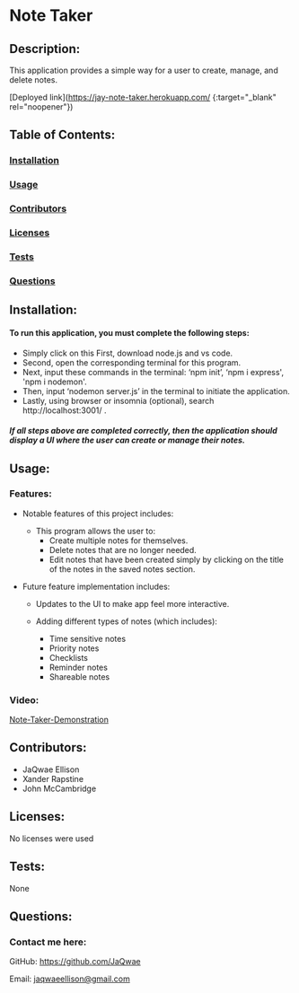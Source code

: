 # Note Taker

  

## Description:

This application provides a simple way for a user to create, manage, and delete notes.

  

[Deployed link](https://jay-note-taker.herokuapp.com/ {:target="_blank" rel="noopener"})

  

## Table of Contents:

### [Installation](#installation)

### [Usage](#usage)

### [Contributors](#contributors)

### [Licenses](#licenses)

### [Tests](#tests)

### [Questions](#questions)

  

## Installation:

 #### To run this application, you must complete the following steps:

- Simply click on this First, download node.js and vs code.
- Second, open the corresponding terminal for this program.
- Next, input these commands in the terminal: ‘npm init’, ‘npm i express', 'npm i nodemon'.
- Then, input ‘nodemon server.js’ in the terminal to initiate the application.
- Lastly, using browser or insomnia (optional), search http://localhost:3001/ .

##### If all steps above are completed correctly, then the application should display a UI where the user can create  or manage their notes.

  

## Usage:

  

### Features:

- Notable features of this project includes:

	- This program allows the user to:
		- Create multiple notes for themselves.
		- Delete notes that are no longer needed.
		- Edit notes that have been created simply by clicking on the title of the notes in the saved notes section.

  

- Future feature implementation includes:

	- Updates to the UI to make app feel more interactive.
	
	- Adding different types of notes (which includes):
		-  Time sensitive notes
		- Priority notes
		- Checklists
		- Reminder notes
		- Shareable notes

  

### Video:

[Note-Taker-Demonstration](https://user-images.githubusercontent.com/105896967/188505045-c96ba57f-f0f8-4c8d-9798-e588acb710ef.webm)

  

## Contributors:

- JaQwae Ellison
- Xander Rapstine
- John McCambridge

  

## Licenses:

No licenses were used

  
  

## Tests:

None

  

## Questions:

### Contact me here:

GitHub: https://github.com/JaQwae

Email: jaqwaeellison@gmail.com
